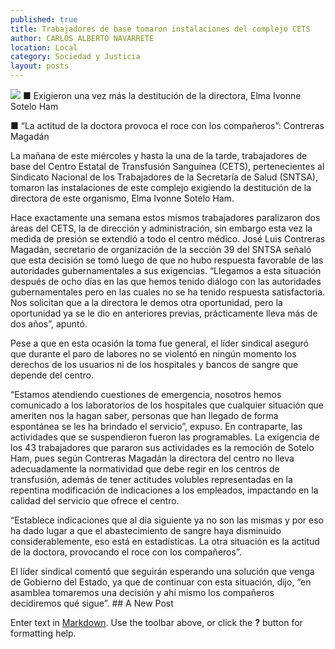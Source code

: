 ```yaml
---
published: true
title: Trabajadores de base tomaron instalaciones del complejo CETS
author: CARLOS ALBERTO NAVARRETE
location: Local
category: Sociedad y Justicia
layout: posts
---
```


![](http://i.imgur.com/FSspiqGm.jpg)
■ Exigieron una vez más la destitución de la directora, Elma Ivonne Sotelo Ham

■ “La actitud de la doctora provoca el roce con los compañeros”: Contreras Magadán

La mañana de este miércoles y hasta la una de la tarde, trabajadores de base del Centro Estatal de Transfusión Sanguínea (CETS), pertenecientes al Sindicato Nacional de los Trabajadores de la Secretaría de Salud (SNTSA), tomaron las instalaciones de este complejo exigiendo la destitución de la directora de este organismo, Elma Ivonne Sotelo Ham.

Hace exactamente una semana estos mismos trabajadores paralizaron dos áreas del CETS, la de dirección y administración, sin embargo esta vez la medida de presión se extendió a todo el centro médico. José Luis Contreras Magadán, secretario de organización de la sección 39 del SNTSA señaló que esta decisión se tomó luego de que no hubo respuesta favorable de las autoridades gubernamentales a sus exigencias.
“Llegamos a esta situación después de ocho días en las que hemos tenido diálogo con las autoridades gubernamentales pero en las cuales no se ha tenido respuesta satisfactoria. Nos solicitan que a la directora le demos otra oportunidad, pero la oportunidad ya se le dio en anteriores previas, prácticamente lleva más de dos años”, apuntó.

Pese a que en esta ocasión la toma fue general, el líder sindical aseguró que durante el paro de labores no se violentó en ningún momento los derechos de los usuarios ni de los hospitales y bancos de sangre que depende del centro.

“Estamos atendiendo cuestiones de emergencia, nosotros hemos comunicado a los laboratorios de los hospitales que cualquier situación que ameriten nos la hagan saber, personas que han llegado de forma espontánea se les ha brindado el servicio”, expuso.  En contraparte, las actividades que se suspendieron fueron las programables.
La exigencia de los 43 trabajadores que pararon sus actividades es la remoción de Sotelo Ham, pues según Contreras Magadán la directora del centro no lleva adecuadamente la normatividad que debe regir en los centros de transfusión, además de tener actitudes volubles representadas en la repentina modificación de indicaciones a los empleados, impactando en la calidad del servicio que ofrece el centro.

“Establece indicaciones que al día siguiente ya no son las mismas y por eso ha dado lugar a que el abastecimiento de sangre haya disminuido considerablemente, eso está en estadísticas. La otra situación es la actitud de la doctora, provocando el roce con los compañeros”.

El líder sindical comentó que seguirán esperando una solución que venga de Gobierno del Estado, ya que de continuar con esta situación, dijo, “en asamblea tomaremos una decisión y ahí mismo los compañeros decidiremos qué sigue”.  ## A New Post

Enter text in [Markdown](http://daringfireball.net/projects/markdown/). Use the toolbar above, or click the **?** button for formatting help.
